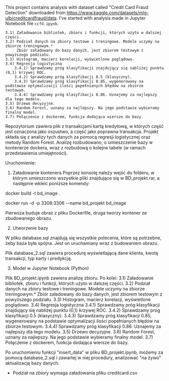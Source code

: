 This project contains analysis with dataset called "Credit Card Fraud Detection" downloaded from https://www.kaggle.com/datasets/mlg-ulb/creditcardfraud/data.
I've started with analysis made in Jupyter Notebook file `ccfd.ipynb`.
	

 
	3.1) Załadowanie bibliotek, zbioru i funkcji, których użyto w dalszej części.
	3.2) Podział danych na zbiory testowe i treningowe. Modele uczymy na zbiorze treningowym.* 
	     Zbiór załadowany do bazy danych, jest zbiorem testowym z powyższego podziału.
	3.3) Histogram, macierz korelacji, wyświetlone poglądowo.
	3.4) Regresja logistyczna
		3.4.1) Sprawdzamy próg klasyfikacji znajdujący się nabliżej punktu (0,1) krzywej ROC.
		3.4.2) Sprawdzamy próg klasyfikacji 0.5 (klasyczny).
		3.4.3) Sprawdzamy próg klasyfikacji 0.85, wygenerowany na podstawie optymalizacji ilości popełnianych błędów na zbiorze testowym.
		3.4.4) Sprawdzamy próg klasyfikacji 0.86. Uznajemy za najlepszy dla tego modelu.
	3.5) Drzewo decyzyjne.
	3.6) Random Forest, uznany za najlepszy. Na jego podstawie wybieramy finalny model.
	3.7) Połączenie z dockerem, funkcja dodająca wiersze do bazy.




Repozytorium zawiera plik z transakcjami kartą kredytową, w których część jest oznaczona jako oszustwo, a część jako poprawna transakcja.
Projekt składa się z analizy tych danych za pomocą regresji logistycznej oraz metody Random Forest. Analizę rozbudowano,
o umieszczenie bazy w kontenerze dockera, wraz z rozbudową o kolejne tabele (w ramach przedstawienia umiejętności).




Uruchomienie:

1) Załadowanie kontenera
Poprzez konsolę należy wejść do folderu, w którym umieszczono wszystkie pliki znajdujące się w BD_projekt.rar, a następnie wkleić poniższe komendy:

docker build -t bd_image .

docker run -d -p 3308:3306 --name bd_projekt bd_image

Pierwsza buduje obraz z pliku Dockerfile, druga tworzy kontener ze zbudowanego obrazu.

2) Utworzenie bazy 

W pliku database.sql znajdują się wszystkie polecenia, które są potrzebne, żeby baza była spójna.
Jest on uruchamiany wraz z budowaniem obrazu.

Plik database_2.sql zawiera procedurę wyświetlającą dane klienta, kwotę transakcji, typ karty i predykcję.

3) Model w Jupyter Notebook (Python)

Plik BD_projekt.ipynb zawiera analizę zbioru. 
Po kolei:
	3.1) Załadowanie bibliotek, zbioru i funkcji, których użyto w dalszej części.
	3.2) Podział danych na zbiory testowe i treningowe. Modele uczymy na zbiorze treningowym.* 
	     Zbiór załadowany do bazy danych, jest zbiorem testowym z powyższego podziału.
	3.3) Histogram, macierz korelacji, wyświetlone poglądowo.
	3.4) Regresja logistyczna
		3.4.1) Sprawdzamy próg klasyfikacji znajdujący się nabliżej punktu (0,1) krzywej ROC.
		3.4.2) Sprawdzamy próg klasyfikacji 0.5 (klasyczny).
		3.4.3) Sprawdzamy próg klasyfikacji 0.85, wygenerowany na podstawie optymalizacji ilości popełnianych błędów na zbiorze testowym.
		3.4.4) Sprawdzamy próg klasyfikacji 0.86. Uznajemy za najlepszy dla tego modelu.
	3.5) Drzewo decyzyjne.
	3.6) Random Forest, uznany za najlepszy. Na jego podstawie wybieramy finalny model.
	3.7) Połączenie z dockerem, funkcja dodająca wiersze do bazy.

Po uruchomieniu funkcji "insert_data" w pliku BD_projekt.ipynb, możemy za pomocą database_2.sql i zawartej w niej procedury,
analizować "na żywo" aktualizację bazy danych.

* Podział na zbiory wymaga załadowania pliku creditcard.csv

